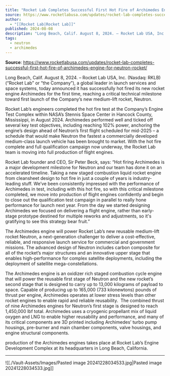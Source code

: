 ```yaml
---
title: "Rocket Lab Completes Successful First Hot Fire of Archimedes Engine for Neutron Rocket "
source: https://www.rocketlabusa.com/updates/rocket-lab-completes-successful-first-hot-fire-of-archimedes-engine-for-neutron-rocket/
author:
  - "[[Rocket Lab|Rocket Lab]]"
published: 2024-08-08
description: "Long Beach, Calif. August 8, 2024. – Rocket Lab USA, Inc. (Nasdaq: RKLB) (“Rocket Lab” or “the Company”), a global leader in launch services and space systems, today announced it has successfully hot fired its new rocket engine Archimedes for the first time, reaching a critical technical milestone toward first launch of the Company’s new medium-lift rocket, Neutron."
tags:
  - neutron
  - archimedes
---
```


**Source**: https://www.rocketlabusa.com/updates/rocket-lab-completes-successful-first-hot-fire-of-archimedes-engine-for-neutron-rocket/

Long Beach, Calif. August 8, 2024. – Rocket Lab USA, Inc. (Nasdaq: RKLB) (“Rocket Lab” or “the Company”), a global leader in launch services and space systems, today announced it has successfully hot fired its new rocket engine Archimedes for the first time, reaching a critical technical milestone toward first launch of the Company’s new medium-lift rocket, Neutron.

Rocket Lab’s engineers completed the hot fire test at the Company’s Engine Test Complex within NASA’s Stennis Space Center in Hancock County, Mississippi, in August 2024. Archimedes performed well and ticked off several key test objectives, including reaching 102% power, anchoring the engine’s design ahead of Neutron’s first flight scheduled for mid-2025 – a schedule that would make Neutron the fastest a commercially developed medium-class launch vehicle has been brought to market. With the hot fire complete and full qualification campaign now underway, the Rocket Lab team is moving into full production of flight engines.

Rocket Lab founder and CEO, Sir Peter Beck, says: “Hot firing Archimedes is a major development milestone for Neutron and our team has done it on an accelerated timeline. Taking a new staged combustion liquid rocket engine from cleansheet design to hot fire in just a couple of years is industry-leading stuff. We’ve been consistently impressed with the performance of Archimedes in test, including with this hot fire, so with this critical milestone completed, we move into production of flight engines confidently and begin to close out the qualification test campaign in parallel to really hone performance for launch next year. From the day we started designing Archimedes we focused on delivering a flight engine, rather than early-stage prototype destined for multiple reworks and adjustments, so it's gratifying to see this strategy bear fruit.”

The Archimedes engine will power Rocket Lab’s new reusable medium-lift rocket Neutron, a next-generation challenger to deliver a cost-effective, reliable, and responsive launch service for commercial and government missions. The advanced design of Neutron includes carbon composite for all of the rocket’s major structures and an innovative upper stage that enables high-performance for complex satellite deployments, including the deployment of satellite mega-constellations.

The Archimedes engine is an oxidizer rich staged combustion cycle engine that will power the reusable first stage of Neutron and the new rocket’s second stage that is designed to carry up to 13,000 kilograms of payload to space. Capable of producing up to 165,000 (733 kilonewtons) pounds of thrust per engine, Archimedes operates at lower stress levels than other rocket engines to enable rapid and reliable reusability.  The combined thrust of nine Archimedes engines for Neutron’s first stage is designed to reach 1,450,000 lbf total. Archimedes uses a cryogenic propellant mix of liquid oxygen and LNG to enable higher reusability and performance, and many of its critical components are 3D printed including Archimedes’ turbo pump housings, pre-burner and main chamber components, valve housings, and engine structural components.

production of the Archimedes engines takes place at Rocket Lab’s Engine Development Complex at its headquarters in Long Beach, California.

---

![[./Vault-Assets/Images/Pasted image 20241228034533.jpg|Pasted image 20241228034533.jpg]]
